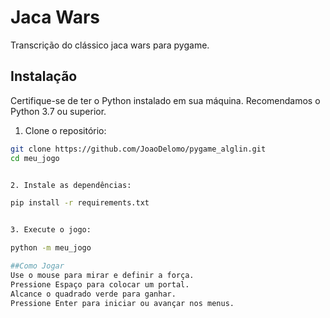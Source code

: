 # Jaca Wars

Transcrição do clássico jaca wars para pygame.

## Instalação

Certifique-se de ter o Python instalado em sua máquina. Recomendamos o Python 3.7 ou superior.

1. Clone o repositório:

```bash
git clone https://github.com/JoaoDelomo/pygame_alglin.git
cd meu_jogo


2. Instale as dependências:

pip install -r requirements.txt


3. Execute o jogo:

python -m meu_jogo

##Como Jogar
Use o mouse para mirar e definir a força.
Pressione Espaço para colocar um portal.
Alcance o quadrado verde para ganhar.
Pressione Enter para iniciar ou avançar nos menus.